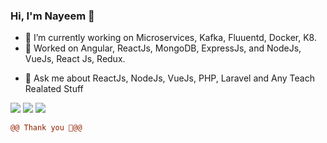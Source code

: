 ### Hi, I'm Nayeem 👋

<!--
**Nayeemr45/Nayeemr45** is a ✨ _special_ ✨ repository because its `README.md` (this file) appears on your GitHub profile.

Here are some ideas to get you started:

- 🔭 I’m currently working on Web App Using Angular, ReactJs, MongoDB, ExpressJs, and NodeJs.
- 🌱 Worked on VueJs, React Js, Redux.
-->

- 🔭 I’m currently working on Microservices, Kafka, Fluuentd, Docker, K8.
- 🌱 Worked on Angular, ReactJs, MongoDB, ExpressJs, and NodeJs, VueJs, React Js, Redux.
<!-- 👯 I’m looking to collaborate on my ' --MERN-- ' Projects. -->
<!--
- 🤔 I’m looking for help with ...
- 📫 How to reach me : www.nayeem-ahmed.com
-->
- 💬 Ask me about ReactJs,  NodeJs, VueJs, PHP, Laravel and Any Teach Realated Stuff



<img src="https://github-readme-stats.vercel.app/api?username=nayeemr45&&show_icons=true&bg_color=161B22&title_color=3de3ba&text_color=8ed1bf&icon_color=3de3ba&border_color=161B22">

<img src="https://github-readme-stats.vercel.app/api/top-langs/?username=nayeemr45&layout=compact&bg_color=161B22&title_color=ccffff&text_color=8ed1bf&icon_color=3de3ba&border_color=161B22">

<img src="https://github-readme-stats.vercel.app/api/wakatime?username=nayeemr45&layout=compact&bg_color=161B22&title_color=ccffff&text_color=8ed1bf&icon_color=3de3ba&border_color=161B22"/>
<!--
- 😄 Pronouns: ...
- ⚡ Fun fact: ...
-->



```diff
@@ Thank you 🌱@@
```
